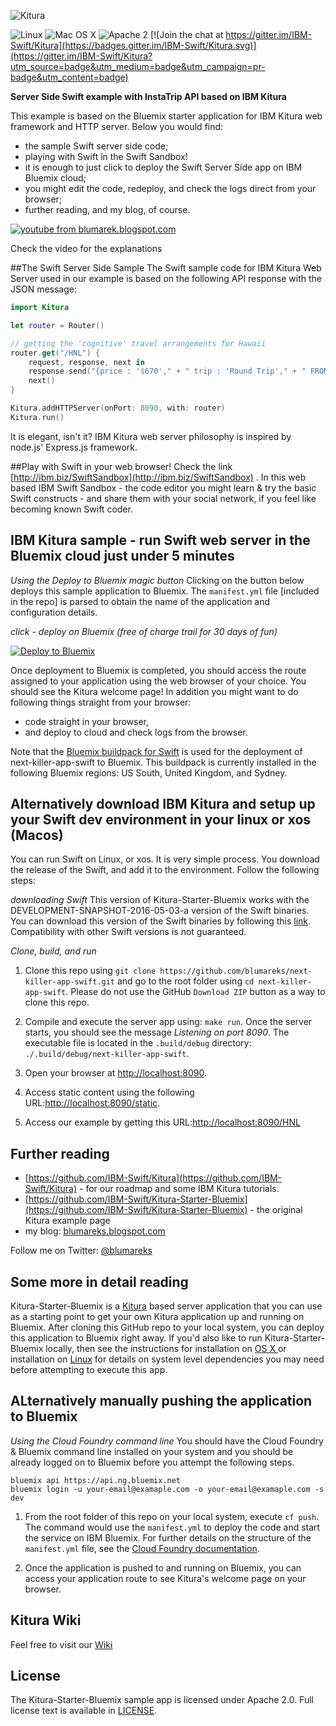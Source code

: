 ![Kitura](https://raw.githubusercontent.com/IBM-Swift/Kitura/master/Documentation/KituraLogo.png)

![Linux](https://img.shields.io/badge/os-linux-green.svg?style=flat)
![Mac OS X](https://img.shields.io/badge/os-Mac%20OS%20X-green.svg?style=flat)
![Apache 2](https://img.shields.io/badge/license-Apache2-blue.svg?style=flat)
[![Join the chat at https://gitter.im/IBM-Swift/Kitura](https://badges.gitter.im/IBM-Swift/Kitura.svg)](https://gitter.im/IBM-Swift/Kitura?utm_source=badge&utm_medium=badge&utm_campaign=pr-badge&utm_content=badge)

**Server Side Swift example with InstaTrip API based on IBM Kitura**

This example is based on the Bluemix starter application for IBM Kitura web framework and HTTP server.
Below you would find:
- the sample Swift server side code;
- playing with Swift in the Swift Sandbox!
- it is enough to just click to deploy the Swift Server Side app on IBM Bluemix cloud;
- you might edit the code, redeploy, and check the logs direct from your browser;
- further reading, and my blog, of course.

[![youtube from blumarek.blogspot.com](https://pbs.twimg.com/media/ClK8AFDUoAEuRVN.jpg:large)](https://youtu.be/Rok6545sqHs)

Check the video for the explanations

##The Swift Server Side Sample
The Swift sample code for IBM Kitura Web Server used in our example is based on the following API response with the JSON message:

```Swift
import Kitura

let router = Router()

// getting the 'cognitive' travel arrangements for Hawaii
router.get("/HNL") {
    request, response, next in
    response.send("{price : '$670'," + " trip : 'Round Trip'," + " FROM : 'SFO', TO : 'HNL'}")
    next()
}

Kitura.addHTTPServer(onPort: 8090, with: router)
Kitura.run()
```
It is elegant, isn't it? IBM Kitura web server philosophy is inspired by node.js' Express.js framework.

##Play with Swift in your web browser!
Check the link [http://ibm.biz/SwiftSandbox](http://ibm.biz/SwiftSandbox) .
In this web based IBM Swift Sandbox - the code editor you might learn & try the basic Swift constructs - and share them with your social network, if you feel like becoming known Swift coder.

## IBM Kitura sample - run Swift web server in the Bluemix cloud just under 5 minutes
_Using the Deploy to Bluemix magic button_
Clicking on the button below deploys this sample application to Bluemix. The `manifest.yml` file [included in the repo] is parsed to obtain the name of the application and configuration details. 

*click - deploy on Bluemix (free of charge trail for 30 days of fun)*

[![Deploy to Bluemix](https://bluemix.net/deploy/button.png)](https://bluemix.net/deploy)

Once deployment to Bluemix is completed, you should access the route assigned to your application using the web browser of your choice. You should see the Kitura welcome page! In addition you might want to do following things straight from your browser:
- code straight in your browser,
- and deploy to cloud and check logs from the browser.

Note that the [Bluemix buildpack for Swift](https://github.com/IBM-Swift/swift-buildpack) is used for the deployment of next-killer-app-swift to Bluemix. This buildpack is currently installed in the following Bluemix regions: US South, United Kingdom, and Sydney.

## Alternatively download IBM Kitura and setup up your Swift dev environment in your linux or xos (Macos)
You can run Swift on Linux, or xos. It is very simple process. You download the release of the Swift, and add it to the environment. Follow the following steps:

*downloading Swift*
This version of Kitura-Starter-Bluemix works with the DEVELOPMENT-SNAPSHOT-2016-05-03-a version of the Swift binaries. You can download this version of the Swift binaries by following this [link](https://swift.org/download/). Compatibility with other Swift versions is not guaranteed.

*Clone, build, and run*
1. Clone this repo using `git clone https://github.com/blumareks/next-killer-app-swift.git` and go to the root folder using `cd next-killer-app-swift`. Please do not use the GitHub `Download ZIP` button as a way to clone this repo.

2. Compile and execute the server app using: `make run`. Once the server starts, you should see the message _Listening on port 8090_. The executable file is located in the `.build/debug` directory: `./.build/debug/next-killer-app-swift`.

3. Open your browser at [http://localhost:8090](http://localhost:8090).

4. Access static content using the following URL:[http://localhost:8090/static](http://localhost:8090/static).

5. Access our example by getting this URL:[http://localhost:8090/HNL](http://localhost:8090/HNL)

## Further reading
- [https://github.com/IBM-Swift/Kitura](https://github.com/IBM-Swift/Kitura) - for our roadmap and some IBM Kitura tutorials.
- [https://github.com/IBM-Swift/Kitura-Starter-Bluemix](https://github.com/IBM-Swift/Kitura-Starter-Bluemix) - the original Kitura example page
- my blog: [blumareks.blogspot.com](http://blumareks.blogspot.com)

Follow me on Twitter: [@blumareks](https://twitter.com/blumareks)

## Some more in detail reading
Kitura-Starter-Bluemix is a [Kitura](https://github.com/IBM-Swift/Kitura) based server application that you can use as a starting point to get your own Kitura application up and running on Bluemix. After cloning this GitHub repo to your local system, you can deploy this application to Bluemix right away. If you'd also like to run Kitura-Starter-Bluemix locally, then see the instructions for installation on [OS X ](https://github.com/IBM-Swift/Kitura#installation-os-x) or installation on [Linux](https://github.com/IBM-Swift/Kitura#installation-linux-apt-based) for details on system level dependencies you may need before attempting to execute this app.

## ALternatively manually pushing the application to Bluemix
*Using the Cloud Foundry command line*
You should have the Cloud Foundry & Bluemix command line installed on your system and you should be already logged on to Bluemix before you attempt the following steps.
```shell
bluemix api https://api.ng.bluemix.net
bluemix login -u your-email@examaple.com -o your-email@examaple.com -s dev
```

1. From the root folder of this repo on your local system, execute `cf push`.
The command would use the `manifest.yml` to deploy the code and start the service on IBM Bluemix. For further details on the structure of the `manifest.yml` file, see the [Cloud Foundry documentation](https://docs.cloudfoundry.org/devguide/deploy-apps/manifest.html#minimal-manifest).


2. Once the application is pushed to and running on Bluemix, you can access your application route to see Kitura's welcome page on your browser.

## Kitura Wiki
Feel free to visit our [Wiki](https://github.com/IBM-Swift/Kitura/wiki) 

## License
The Kitura-Starter-Bluemix sample app is licensed under Apache 2.0. Full license text is available in [LICENSE](LICENSE.txt).
